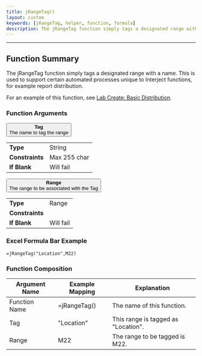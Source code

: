 ```yaml
---
title: jRangeTag()
layout: custom
keywords: [jRangeTag, helper, function, formula]
description: The jRangeTag function simply tags a designated range with a name.
---
```

* * *

##  Function Summary
The jRangeTag function simply tags a designated range with a name. This is used to support certain automated processes unique to Interject functions, for example report distribution.

For an example of this function, see [Lab Create: Basic Distribution](/wGetStarted/L-Export-BasicDist.html).

###  Function Arguments

<button class="collapsible-parameter">**Tag**<br>The name to tag the range</button>
<div markdown="1" class="panel-parameter">
<table>
  <tbody>
    <tr>
		<td class="pph"><b>Type</b></td>
		<td>String</td>
    </tr>
    <tr>
		<td class="pph"><b>Constraints</b></td>
		<td>Max 255 char</td>
    </tr>
    <tr>
		<td class="pph"><b>If Blank</b></td>
		<td>Will fail</td>
    </tr>
  </tbody>
</table>
</div>

<button class="collapsible-parameter">**Range**<br>The range to be associated with the Tag</button>
<div markdown="1" class="panel-parameter">
<table>
  <tbody>
    <tr>
		<td class="pph"><b>Type</b></td>
		<td>Range</td>
    </tr>
    <tr>
		<td class="pph"><b>Constraints</b></td>
		<td></td>
    </tr>
    <tr>
		<td class="pph"><b>If Blank</b></td>
		<td>Will fail</td>
    </tr>
  </tbody>
</table>
</div>

###  Excel Formula Bar Example

```Excel
=jRangeTag("Location",M22)
```

###  Function Composition

| Argument Name  |  Example Mapping  |  Explanation   |  
|------|------|------|
|  Function Name  |  =jRangeTag()  |  The name of this function.  |  
|  Tag  |  "Location"  |  This range is tagged as "Location".  |  
|  Range  |  M22  |  The range to be tagged is M22.  |  
